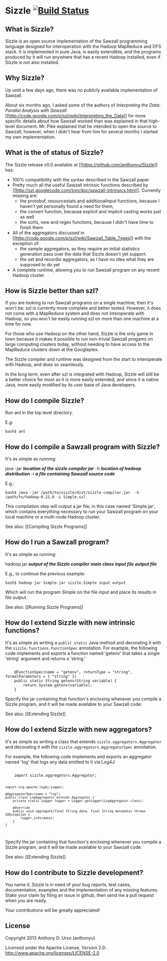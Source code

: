 Sizzle [![Build Status](https://travis-ci.org/anthonyu/Sizzle.png)](https://travis-ci.org/anthonyu/Sizzle)
======

What is Sizzle?
---------------

Sizzle is an open source implementation of the Sawzall programming language designed for
interoperation with the Hadoop MapReduce and DFS stack.  It is implemented in pure Java, is easily
extendible, and the programs produced by it will run anywhere that has a recent Hadoop installed,
even if Sizzle is not also installed.

Why Sizzle?
-----------

Up until a few days ago, there was no publicly available implementation of Sawzall.

About six months ago, I asked some of the authors of _Interpreting the Data: Parallel Analysis with
Sawzall_ [[http://code.google.com/p/szl/wiki/Interpreting_the_Data]] for more specific details about
how Sawzall worked than was explained in that high-level document.  Mr. Pike explained that he
intended to open the source to Sawzall; however, when I didn't hear from him for several months I
started my own implementation.

What is the of status of Sizzle?
--------------------------------

The Sizzle release v0.0 available at [[https://github.com/anthonyu/Sizzle]] has:

* 100% compatibility with the syntax described in the Sawzall paper
* Pretty much all the useful Sawzall intrinsic functions described by [[http://szl.googlecode.com/svn/doc/sawzall-intrinsics.html]]. Currently missing are:
    * the protobuf, resourcestats and additionalinput functions, because I haven't yet personally found a need for them,
    * the convert function, because explicit and implicit casting works just as well 
    * the sortx, new and regex functions, because I didn't have time to finish them
* All of the aggregators discussed in [[http://code.google.com/p/szl/wiki/Sawzall_Table_Types]] with the exception of:
    * the sample aggregators, as they require an initial statistics generation pass over the data that Sizzle doesn't yet support.
    * the set and recordio aggregators, as I have no idea what they are supposed to do yet
* A complete runtime, allowing you to run Sawzall program on any recent Hadoop cluster

How is Sizzle better than szl?
------------------------------

If you are looking to run Sawzall programs on a single machine, then it's won't be: szl is currently
more complete and better tested.  However, it does not come with a MapReduce system and does not
interoperate with Hadoop, so you won't be easily running szl on more than one machine at a time for now.

For those who use Hadoop on the other hand, Sizzle is the only game in town because it makes it
possible to run non-trivial Sawzall progams on large computing clusters today, without needing to have
access to the MapReduce clusters down at the Googleplex.

The Sizzle compiler and runtime was designed from the start to interoperate with Hadoop, and does so
seamlessly.

In the long term, even after szl is integrated with Hadoop, Sizzle will still be a better choice for
most as it is more easily extended, and since it is native Java, more easily modified by its user base
of Java developers.

How do I compile Sizzle?
------------------------

Run ant in the top level directory.

E.g:

`bash$ ant`

How do I compile a Sawzall program with Sizzle?
-----------------------------------------------

It's as simple as running:

java -jar ***location of the sizzle compiler jar*** -h ***location of hadoop distribution***
-i ***a file containing Sawzall source code***

E.g.:

`bash$ java -jar /path/to/sizzle/dist/sizzle-compiler.jar  -h /path/to/hadoop-0.21.0 -i Simple.szl`

This compilation step will output a jar file, in this case named 'Simple.jar', which contains everything
necessary to run your Sawzall program on your local machine or a multi-node Hadoop cluster.

See also: [[Compiling Sizzle Programs]]

How do I run a Sawzall program?
-------------------------------

It's as simple as running:

hadoop jar ***output of the Sizzle compiler*** ***main class*** ***input file*** ***output file***

E.g., to continue the previous example:

`bash$ hadoop jar Simple.jar sizzle.Simple input output`

Which will run the program *Simple* on the file *input* and place its results in file *output*.

See also: [[Running Sizzle Programs]]

How do I extend Sizzle with new intrinsic functions?
----------------------------------------------------

It's as simple as writing a `public static` Java method and decorating it with the
`sizzle.functions.FunctionSpec` annotation.  For example, the following code implements and exports a
function named 'getenv' that takes a single 'string' argument and returns a 'string.' 

<code>
    @FunctionSpec(name = "getenv", returnType = "string", formalParameters = { "string" })
    public static String getenv(String variable) {
        return System.getenv(variable);
    }
</code>

Specify the jar containing that function's enclosing whenever you compile a Sizzle program, and it will
be made available to your Sawzall code.

See also: [[Extending Sizzle]]

How do I extend Sizzle with new aggregators?
----------------------------------------------------

It's as simple as writing a class that extends `sizzle.aggregators.Aggregator` and decorating it
with the `sizzle.aggregators.AggregatorSpec` annotation.

For example, the following code implements and exports an aggregator named 'log' that 
logs any data emitted to it via Log4J:

<code>
    import sizzle.aggregators.Aggregator;

    import org.apache.log4j.Logger;

    @AggregatorSpec(name = "log")
    public class LogAggregator extends Aggregator {
        private static Logger logger = Logger.getLogger(LogAggregator.class);

        @Override
        public void aggregate(final String data, final String metadata) throws IOException {
            logger.info(data);
        }
    }
</code>

Specify the jar containing that function's enclosing whenever you compile a Sizzle program, and it will
be made available to your Sawzall code.

See also: [[Extending Sizzle]]

How do I contribute to Sizzle development?
------------------------------------------

You name it. Sizzle is in need of your bug reports, test cases, documentation, examples and the
implementation of any missing features. Stake your claim by filing an issue in github, then send me a
pull request when you are ready.

Your contributions will be greatly appreciated!

License
-------

Copyright 2013 Anthony D. Urso (anthonyu)

Licensed under the Apache License, Version 2.0: http://www.apache.org/licenses/LICENSE-2.0
